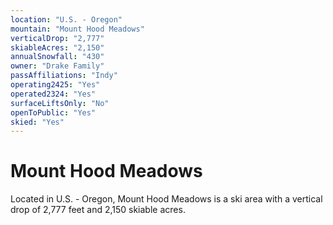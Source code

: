 ```yaml
---
location: "U.S. - Oregon"
mountain: "Mount Hood Meadows"
verticalDrop: "2,777"
skiableAcres: "2,150"
annualSnowfall: "430"
owner: "Drake Family"
passAffiliations: "Indy"
operating2425: "Yes"
operated2324: "Yes"
surfaceLiftsOnly: "No"
openToPublic: "Yes"
skied: "Yes"
---
```


# Mount Hood Meadows

Located in U.S. - Oregon, Mount Hood Meadows is a ski area with a vertical drop of 2,777 feet and 2,150 skiable acres.